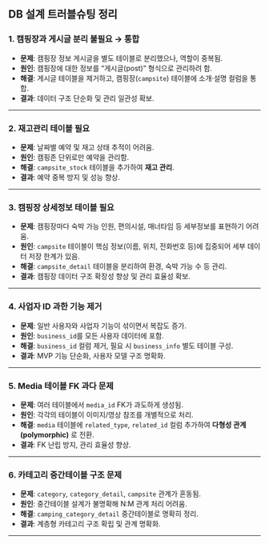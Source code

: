 ##  DB 설계 트러블슈팅 정리

### 1. 캠핑장과 게시글 분리 불필요 → 통합
- **문제**: 캠핑장 정보 게시글을 별도 테이블로 분리했으나, 역할이 중복됨.
- **원인**: 캠핑장에 대한 정보를 “게시글(post)” 형식으로 관리하려 함.
- **해결**: 게시글 테이블을 제거하고, 캠핑장(`campsite`) 테이블에 소개·설명 컬럼을 통합.
- **결과**: 데이터 구조 단순화 및 관리 일관성 확보.

---

### 2. 재고관리 테이블 필요
- **문제**: 날짜별 예약 및 재고 상태 추적이 어려움.
- **원인**: 캠핑존 단위로만 예약을 관리함.
- **해결**: `campsite_stock` 테이블을 추가하여 **재고 관리**.
- **결과**: 예약 중복 방지 및 성능 향상.

---

### 3. 캠핑장 상세정보 테이블 필요
- **문제**: 캠핑장마다 숙박 가능 인원, 편의시설, 매너타임 등 세부정보를 표현하기 어려움.
- **원인**: `campsite` 테이블이 핵심 정보(이름, 위치, 전화번호 등)에 집중되어 세부 데이터 저장 한계가 있음.
- **해결**: `campsite_detail` 테이블을 분리하여 환경, 숙박 가능 수 등 관리.
- **결과**: 캠핑장 데이터 구조 확장성 향상 및 관리 효율성 확보.

---

### 4. 사업자 ID 과한 기능 제거
- **문제**: 일반 사용자와 사업자 기능이 섞이면서 복잡도 증가.
- **원인**: `business_id`를 모든 사용자 데이터에 포함.
- **해결**: `business_id` 컬럼 제거, 필요 시 `business_info` 별도 테이블 구성.
- **결과**: MVP 기능 단순화, 사용자 모델 구조 명확화.

---

### 5. Media 테이블 FK 과다 문제
- **문제**: 여러 테이블에서 `media_id` FK가 과도하게 생성됨.
- **원인**: 각각의 테이블이 이미지/영상 참조를 개별적으로 처리.
- **해결**: `media` 테이블에 `related_type`, `related_id` 컬럼 추가하여 **다형성 관계(polymorphic)** 로 전환.
- **결과**: FK 난립 방지, 관리 효율성 향상.

---

### 6. 카테고리 중간테이블 구조 문제
- **문제**: `category`, `category_detail`, `campsite` 관계가 혼동됨.
- **원인**: 중간테이블 설계가 불명확해 N:M 관계 처리 어려움.
- **해결**: `camping_category_detail` 중간테이블로 명확히 정리.
- **결과**: 계층형 카테고리 구조 확립 및 관계 명확화.

---